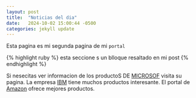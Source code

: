 ```yaml
---
layout: post
title:  "Noticias del dia"
date:   2024-10-02 15:00:44 -0500
categories: jekyll update
---
```

Esta pagina es mi segunda pagina de mi `portal`

{% highlight ruby %}
esta seccione s un blloque resaltado en mi post
{% endhighlight %}

Si nesecitas ver informacion de los productoS DE [MICROSOF][ref01] visita su pagina.
La empresa [IBM][ref02] tiene muchos productos interesante.
El portal de [Amazon][ref03] ofrece mejores productos.



[ref01]: https://www.microsoft.com/es-pe
[ref02]: https://www.ibm.com/mx-es/products
[ref03]: https://www.amazon.com/-/es/
